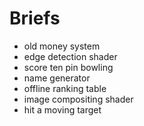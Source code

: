 # Briefs

* old money system
* edge detection shader
* score ten pin bowling
* name generator
* offline ranking table
* image compositing shader
* hit a moving target
